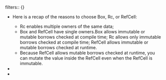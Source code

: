 filters:: {}

- Here is a recap of the reasons to choose Box<T>, Rc<T>, or RefCell<T>:
  * Rc<T> enables multiple owners of the same data; 
  * Box<T> and RefCell<T> have single owners.Box<T> allows immutable or mutable borrows checked at compile time; Rc<T> allows only immutable borrows checked at compile time; RefCell<T> allows immutable or mutable borrows checked at runtime.
  * Because RefCell<T> allows mutable borrows checked at runtime, you can mutate the value inside the RefCell<T> even when the RefCell<T> is immutable.
-
-